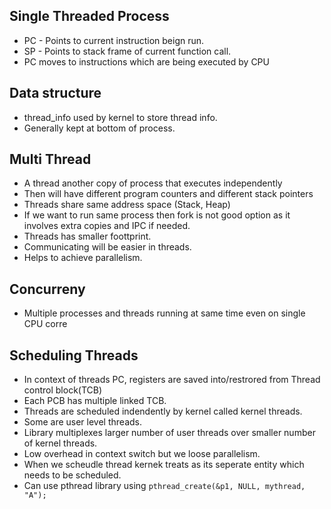 ## Single Threaded Process

- PC - Points to current instruction beign run.
- SP - Points to stack frame of current function call.
- PC moves to instructions which are being executed by CPU

## Data structure

- thread_info used by kernel to store thread info.
- Generally kept at bottom of process.

## Multi Thread

- A thread another copy of process that executes independently
- Then will have different program counters and different stack pointers
- Threads share same address space (Stack, Heap)
- If we want to run same process then fork is not good option as it involves extra copies and IPC if needed.
- Threads has smaller foottprint.
- Communicating will be easier in threads.
- Helps to achieve parallelism.

## Concurreny

- Multiple processes and threads running at same time even on single CPU corre

## Scheduling Threads

- In context of threads PC, registers are saved into/restrored from Thread control block(TCB)
- Each PCB has multiple linked TCB.
- Threads are scheduled indendently by kernel called kernel threads.
- Some are user level threads.
- Library multiplexes larger number of user threads over smaller number of kernel threads.
- Low overhead in context switch but we loose parallelism.
- When we scheudle thread kernek treats as its seperate entity which needs to be scheduled.
- Can use pthread library using `pthread_create(&p1, NULL, mythread, "A");`
